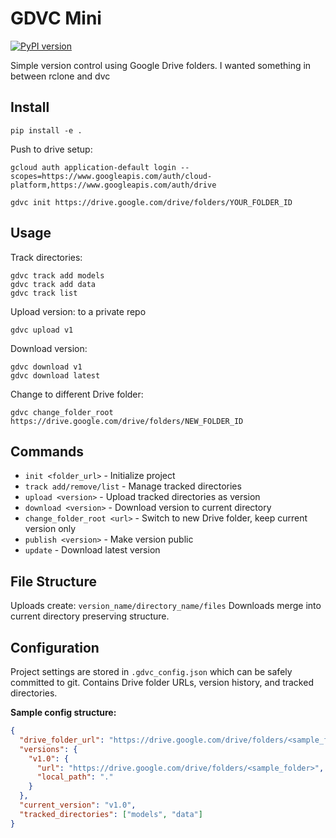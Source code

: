 # GDVC Mini

[![PyPI version](https://badge.fury.io/py/gdvc-mini.svg)](https://badge.fury.io/py/gdvc-mini)

Simple version control using Google Drive folders. 
I wanted something in between rclone and dvc

## Install
```
pip install -e .
```

Push to drive setup:
```
gcloud auth application-default login --scopes=https://www.googleapis.com/auth/cloud-platform,https://www.googleapis.com/auth/drive
```
```
gdvc init https://drive.google.com/drive/folders/YOUR_FOLDER_ID
```

## Usage

Track directories:
```
gdvc track add models
gdvc track add data
gdvc track list
```

Upload version: to a private repo
```
gdvc upload v1
```

Download version:
```
gdvc download v1
gdvc download latest
```

Change to different Drive folder:
```
gdvc change_folder_root https://drive.google.com/drive/folders/NEW_FOLDER_ID
```

## Commands

- `init <folder_url>` - Initialize project
- `track add/remove/list` - Manage tracked directories  
- `upload <version>` - Upload tracked directories as version
- `download <version>` - Download version to current directory
- `change_folder_root <url>` - Switch to new Drive folder, keep current version only
- `publish <version>` - Make version public
- `update` - Download latest version

## File Structure

Uploads create: `version_name/directory_name/files`
Downloads merge into current directory preserving structure.

## Configuration

Project settings are stored in `.gdvc_config.json` which can be safely committed to git.
Contains Drive folder URLs, version history, and tracked directories.

**Sample config structure:**
```json
{
  "drive_folder_url": "https://drive.google.com/drive/folders/<sample_folder>",
  "versions": {
    "v1.0": {
      "url": "https://drive.google.com/drive/folders/<sample_folder>",
      "local_path": "."
    }
  },
  "current_version": "v1.0",
  "tracked_directories": ["models", "data"]
}
```